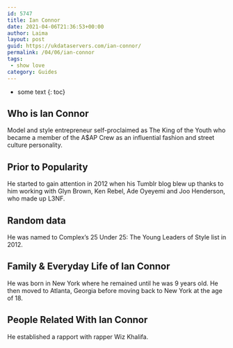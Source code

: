 ```yaml
---
id: 5747
title: Ian Connor
date: 2021-04-06T21:36:53+00:00
author: Laima
layout: post
guid: https://ukdataservers.com/ian-connor/
permalink: /04/06/ian-connor
tags:
 - show love
category: Guides
---
```


* some text
{: toc}


## Who is Ian Connor
                  
                  
                  
Model and style entrepreneur self-proclaimed as The King of the Youth who became a member of the A$AP Crew as an influential fashion and street culture personality.
                  
              
            
              
            
                
                
                
## Prior to Popularity
                  
                  
                  
He started to gain attention in 2012 when his Tumblr blog blew up thanks to him working with Glyn Brown, Ken Rebel, Ade Oyeyemi and Joo Henderson, who made up L3NF.
                  
              
            
              
            
                
                
                
## Random data
                  
                  
                  
He was named to Complex&#8217;s 25 Under 25: The Young Leaders of Style list in 2012.
                  
              
            
              
            
                
                
                
## Family & Everyday Life of Ian Connor
                  
                  
                  
He was born in New York where he remained until he was 9 years old. He then moved to Atlanta, Georgia before moving back to New York at the age of 18.
                  
              
            
              
            
                
                
                
## People Related With Ian Connor
                  
                  
                  
He established a rapport with rapper Wiz Khalifa.
                  
              
            
              
            
                
              
            
              
              
            
            
              
            
          
          
          